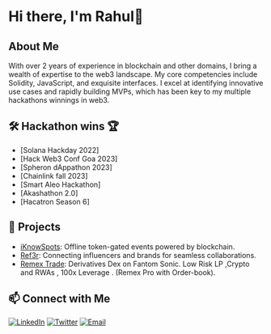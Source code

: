 # Hi there, I'm Rahul👋


## About Me
With over 2 years of experience in blockchain and other domains, I bring a wealth of expertise to the web3 landscape. My core competencies include Solidity, JavaScript, and exquisite interfaces. I excel at identifying innovative use cases and rapidly building MVPs, which has been key to my multiple hackathons winnings in web3.



## 🛠️ Hackathon wins 🏆
<!-- Icons for the technologies and tools you use -->
- [Solana Hackday 2022]
- [Hack Web3 Conf Goa 2023]
- [Spheron dAppathon 2023]
- [Chainlink fall 2023]
- [Smart Aleo Hackathon]
- [Akashathon 2.0]
- [Hacatron Season 6]

## 🚀 Projects
<!-- Showcase your projects with links -->
- [iKnowSpots](https://github.com/IKnowSpots/interface-evm): Offline token-gated events powered by blockchain.
- [Ref3r](https://github.com/Ref3r/interface): Connecting influencers and brands for seamless collaborations.
- [Remex Trade](https://github.com/Remex-Trade/landing-page): Derivatives Dex on Fantom Sonic. Low Risk LP ,Crypto and RWAs , 100x Leverage . (Remex Pro with Order-book). 



## 📫 Connect with Me
<!-- Social media icons and links -->
[![LinkedIn](https://img.shields.io/badge/LinkedIn-blue?style=flat-square&logo=linkedin)](https://www.linkedin.com/in/rahulkathuriaa/)
[![Twitter](https://img.shields.io/badge/Twitter-blue?style=flat-square&logo=twitter)](https://x.com/Rahul15kathuria)
[![Email](https://img.shields.io/badge/Email-blue?style=flat-square&logo=gmail)](mailto:rahulkathuria008@gmail.com)
